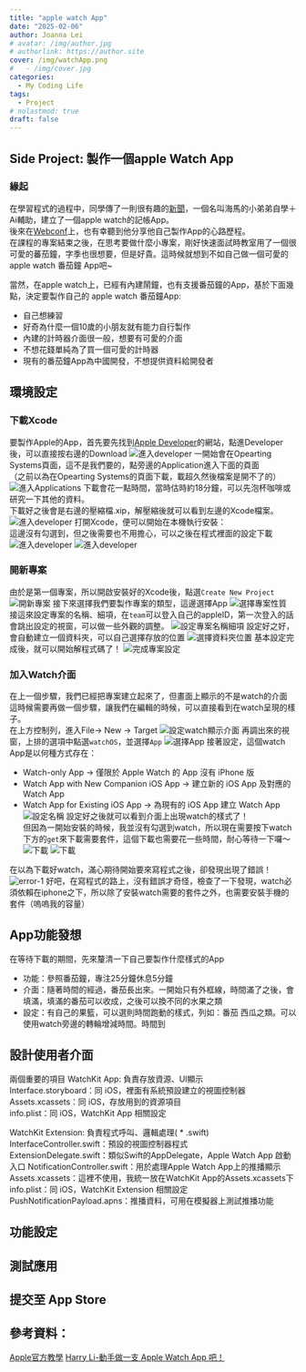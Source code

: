 ```yaml
---
title: "apple watch App"
date: "2025-02-06"
author: Joanna Lei
# avatar: /img/author.jpg
# authorlink: https://author.site
cover: /img/watchApp.png
#   - /img/cover.jpg
categories:
  - My Coding Life
tags:
  - Project
# nolastmod: true
draft: false
---
```


## Side Project: 製作一個apple Watch App

<!--more-->
### 緣起

在學習程式的過程中，同學傳了一則很有趣的[新聞](https://tw.news.yahoo.com/%E5%B0%8F%E4%B8%89%E8%80%8C%E5%B7%B2-%E8%87%AA%E5%AD%B8%E5%AF%AB%E7%A8%8B%E5%BC%8F%E5%8A%A0%E4%B8%8Aai%E5%8D%94%E5%8A%A9-%E6%88%90%E5%8A%9F%E9%96%8B%E7%99%BC%E8%A8%98%E5%B8%B3app-105802896.html?guccounter=1&guce_referrer=aHR0cHM6Ly93d3cuZ29vZ2xlLmNvbS8&guce_referrer_sig=AQAAAFH_AyM3oMtxdWPh1h1g9P0Kso1zZzkmXEtnPFqG79xjgVjN7Gr-toxih91nzpudiQ6T7NIxE138PeJUTiFdVhR7wGQjCqLOqPAw8yyBay0wr8dh1P6ULMFUOygoQ2CysW-TpQui5njS1W5EFFFxSSA346tvRup017kwFsl7d_Ur)，一個名叫海馬的小弟弟自學＋Ai輔助，建立了一個apple watch的記帳App。  
後來在[Webconf](https://webconf.tw/agenda)上，也有幸聽到他分享他自己製作App的心路歷程。  
在課程的專案結束之後，在思考要做什麼小專案，剛好快速面試時教室用了一個很可愛的蕃茄鐘，字季也很想要，但是好貴。這時候就想到不如自己做一個可愛的 apple watch 番茄鐘 App吧~  

當然，在apple watch上，已經有內建鬧鐘，也有支援番茄鐘的App，基於下面幾點，決定要製作自己的 apple watch 番茄鐘App:  
- 自己想練習
- 好奇為什麼一個10歲的小朋友就有能力自行製作
- 內建的計時器介面很一般，想要有可愛的介面
- 不想花錢單純為了買一個可愛的計時器
- 現有的番茄鐘App為中國開發，不想提供資料給開發者 

## 環境設定
### 下載Xcode
要製作Apple的App，首先要先找到[Apple Developer](https://developer.apple.com/)的網站，點進Developer後，可以直接按右邊的Download
![進入developer](/images/watchApp-0.png)
一開始會在Opearting Systems頁面，這不是我們要的，點旁邊的Application進入下面的頁面  
（之前以為在Opearting Systems的頁面下載，載超久然後檔案是開不了的）
![進入Applications](/images/watchApp-1.png)
下載會花一點時間，當時估時約18分鐘，可以先泡杯咖啡或研究一下其他的資料。  
下載好之後會是右邊的壓縮檔.xip，解壓縮後就可以看到左邊的Xcode檔案。  
![進入developer](/images/watchApp-2.png)
打開Xcode，便可以開始在本機執行安裝：  
這邊沒有勾選到，但之後需要也不用擔心，可以之後在程式裡面的設定下載
![進入developer](/images/watchApp-3.png)
![進入developer](/images/watchApp-4.png)

### 開新專案
由於是第一個專案，所以開啟安裝好的Xcode後，點選`Create New Project`
![開新專案](/images/creatProject-0.png)
接下來選擇我們要製作專案的類型，這邊選擇App
![選擇專案性質](/images/creatProject-1.png)
接這來設定專案的名稱、細項，在`team`可以登入自己的appleID，第一次登入的話會跳出設定的視窗，可以做一些外觀的調整。
![設定專案名稱細項](/images/creatProject-2.png)
設定好之好，會自動建立一個資料夾，可以自己選擇存放的位置
![選擇資料夾位置](/images/creatProject-3.png)
基本設定完成後，就可以開始解程式碼了！
![完成專案設定](/images/creatProject-4.png)

### 加入Watch介面
在上一個步驟，我們已經把專案建立起來了，但畫面上顯示的不是watch的介面  
這時候需要再做一個步驟，讓我們在編輯的時候，可以直接看到在watch呈現的樣子。  
在上方控制列，進入File-> New -> Target
![設定watch顯示介面](/images/targetWatch-0.png)
再調出來的視窗，上排的選項中點選`watchOS`，並選擇`App`
![選擇App](/images/targetWatch-1.png)
接著設定，這個watch App是以何種方式存在：  
- Watch-only App → 僅限於 Apple Watch 的 App 沒有 iPhone 版
- Watch App with New Companion iOS App → 建立新的 iOS App 及對應的 Watch App
- Watch App for Existing iOS App → 為現有的 iOS App 建立 Watch App
![設定名稱](/images/targetWatch-2.png)
設定好之後就可以看到介面上出現watch的樣式了！  
但因為一開始安裝的時候，我並沒有勾選到watch，所以現在需要按下watch下方的`get`來下載需要套件，這個下載也需要花一些時間，耐心等待一下囉～
![下載](/images/targetWatch-4.png)
![下載](/images/targetWatch-3.png)

在以為下載好watch，滿心期待開始要來寫程式之後，卻發現出現了錯誤！
![error-1](/images/watchError-1.png)
好吧，在寫程式的路上，沒有錯誤才奇怪，檢查了一下發現，watch必須依賴在iphone之下，所以除了安裝watch需要的套件之外，也需要安裝手機的套件（嗚嗚我的容量）

## App功能發想
在等待下載的期間，先來釐清一下自己要製作什麼樣式的App  
- 功能：參照番茄鐘，專注25分鐘休息5分鐘
- 介面：隨著時間的經過，番茄長出來。一開始只有外框線，時間滿了之後，會填滿，填滿的番茄可以收成，之後可以換不同的水果之類
- 設定：有自己的果籃，可以選則時間跑動的樣式，列如：番茄 西瓜之類。可以使用watch旁邊的轉輪增減時間。時間到



## 設計使用者介面

兩個重要的項目
WatchKit App: 負責存放資源、UI顯示  
Interface.storyboard：同 iOS，裡面有系統預設建立的視圖控制器  
Assets.xcassets：同 iOS，存放用到的資源項目  
info.plist：同 iOS，WatchKit App 相關設定  

WatchKit Extension: 負責程式呼叫、邏輯處理( * .swift)  
InterfaceController.swift：預設的視圖控制器程式  
ExtensionDelegate.swift：類似Swift的AppDelegate，Apple Watch App 啟動入口   NotificationController.swift：用於處理Apple Watch App上的推播顯示  
Assets.xcassets：這裡不使用，我統一放在WatchKit App的Assets.xcassets下  
info.plist：同 iOS，WatchKit Extension 相關設定  
PushNotificationPayload.apns：推播資料，可用在模擬器上測試推播功能  

## 功能設定

## 測試應用

## 提交至 App Store

## 參考資料：
[Apple官方教學](https://developer.apple.com/tutorials/swiftui)
[Harry Li-動手做一支 Apple Watch App 吧！](https://zhgchg.li/posts/e85d77b05061/)

